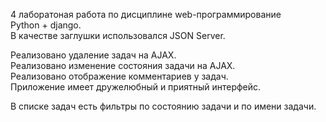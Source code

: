 
4 лаборатоная работа по дисциплине web-программирование \
Python + django.\
В качестве заглушки использовался JSON Server. 

Реализовано удаление задач на AJAX.\
Реализовано изменение состояния задачи на AJAX.\
Реализовано отображение комментариев у задач.\
Приложение имеет дружелюбный и приятный интерфейс.

В списке задач есть фильтры по состоянию задачи и по имени задачи.



